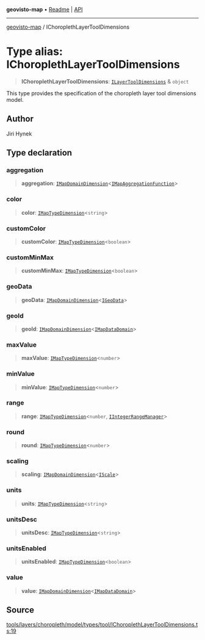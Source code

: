 **geovisto-map** • [Readme](../README.md) \| [API](../globals.md)

***

[geovisto-map](../README.md) / IChoroplethLayerToolDimensions

# Type alias: IChoroplethLayerToolDimensions

> **IChoroplethLayerToolDimensions**: [`ILayerToolDimensions`](ILayerToolDimensions.md) & `object`

This type provides the specification of the choropleth layer tool dimensions model.

## Author

Jiri Hynek

## Type declaration

### aggregation

> **aggregation**: [`IMapDomainDimension`](../interfaces/IMapDomainDimension.md)\<[`IMapAggregationFunction`](../interfaces/IMapAggregationFunction.md)\>

### color

> **color**: [`IMapTypeDimension`](../interfaces/IMapTypeDimension.md)\<`string`\>

### customColor

> **customColor**: [`IMapTypeDimension`](../interfaces/IMapTypeDimension.md)\<`boolean`\>

### customMinMax

> **customMinMax**: [`IMapTypeDimension`](../interfaces/IMapTypeDimension.md)\<`boolean`\>

### geoData

> **geoData**: [`IMapDomainDimension`](../interfaces/IMapDomainDimension.md)\<[`IGeoData`](../interfaces/IGeoData.md)\>

### geoId

> **geoId**: [`IMapDomainDimension`](../interfaces/IMapDomainDimension.md)\<[`IMapDataDomain`](../interfaces/IMapDataDomain.md)\>

### maxValue

> **maxValue**: [`IMapTypeDimension`](../interfaces/IMapTypeDimension.md)\<`number`\>

### minValue

> **minValue**: [`IMapTypeDimension`](../interfaces/IMapTypeDimension.md)\<`number`\>

### range

> **range**: [`IMapTypeDimension`](../interfaces/IMapTypeDimension.md)\<`number`, [`IIntegerRangeManager`](../interfaces/IIntegerRangeManager.md)\>

### round

> **round**: [`IMapTypeDimension`](../interfaces/IMapTypeDimension.md)\<`number`\>

### scaling

> **scaling**: [`IMapDomainDimension`](../interfaces/IMapDomainDimension.md)\<[`IScale`](../interfaces/IScale.md)\>

### units

> **units**: [`IMapTypeDimension`](../interfaces/IMapTypeDimension.md)\<`string`\>

### unitsDesc

> **unitsDesc**: [`IMapTypeDimension`](../interfaces/IMapTypeDimension.md)\<`string`\>

### unitsEnabled

> **unitsEnabled**: [`IMapTypeDimension`](../interfaces/IMapTypeDimension.md)\<`boolean`\>

### value

> **value**: [`IMapDomainDimension`](../interfaces/IMapDomainDimension.md)\<[`IMapDataDomain`](../interfaces/IMapDataDomain.md)\>

## Source

[tools/layers/choropleth/model/types/tool/IChoroplethLayerToolDimensions.ts:19](https://github.com/geovisto/geovisto-map/blob/5ee2cb5d45c19062fc8fc6beefa2848c076518b6/src/tools/layers/choropleth/model/types/tool/IChoroplethLayerToolDimensions.ts#L19)
